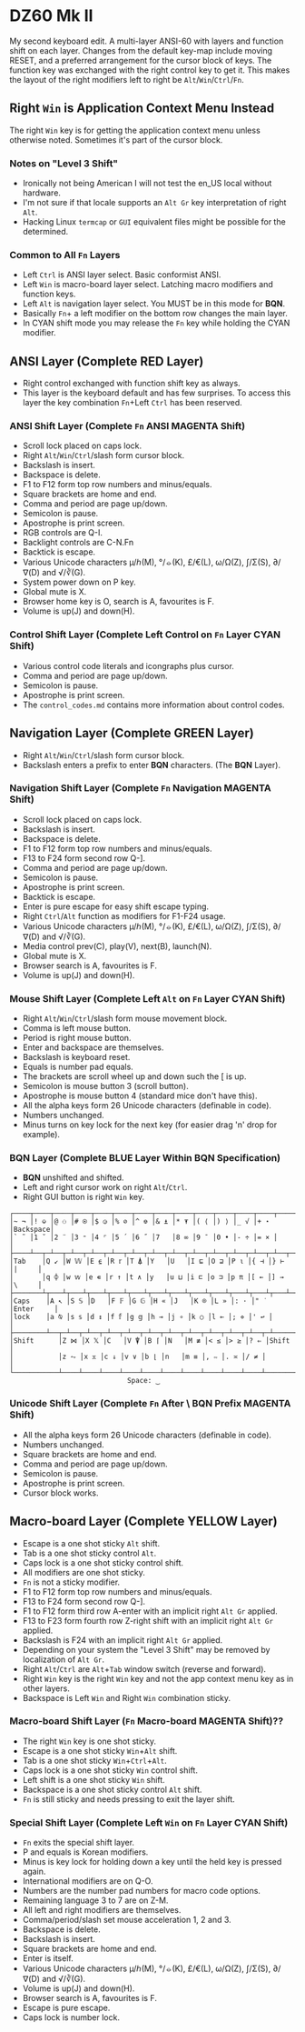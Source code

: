 # DZ60 Mk II

My second keyboard edit. A multi-layer ANSI-60 with layers and function shift on each layer.
Changes from the default key-map include moving RESET, and a preferred arrangement for the cursor
block of keys. The function key was exchanged with the right control key to get it. This makes the layout of the right modifiers left to right be `Alt`/`Win`/`Ctrl`/`Fn`.

## Right `Win` is Application Context Menu Instead
The right `Win` key is for getting the application context menu unless otherwise noted.
Sometimes it's part of the cursor block.

### Notes on "Level 3 Shift"
* Ironically not being American I will not test the en_US local without hardware.
* I'm not sure if that locale supports an `Alt Gr` key interpretation of right `Alt`.
* Hacking Linux `termcap` or `GUI` equivalent files might be possible for the determined.

### Common to All `Fn` Layers
* Left `Ctrl` is ANSI layer select. Basic conformist ANSI.
* Left `Win` is macro-board layer select. Latching macro modifiers and function keys.
* Left `Alt` is navigation layer select. You MUST be in this mode for **BQN**.
* Basically `Fn`+ a left modifier on the bottom row changes the main layer.
* In CYAN shift mode you may release the `Fn` key while holding the CYAN modifier.

## ANSI Layer (Complete RED Layer)
* Right control exchanged with function shift key as always.
* This layer is the keyboard default and has few surprises. To access this layer the key combination `Fn`+Left `Ctrl` has been reserved.

### ANSI Shift Layer (Complete `Fn` ANSI MAGENTA Shift)
* Scroll lock placed on caps lock.
* Right `Alt`/`Win`/`Ctrl`/slash form cursor block.
* Backslash is insert.
* Backspace is delete.
* F1 to F12 form top row numbers and minus/equals.
* Square brackets are home and end.
* Comma and period are page up/down.
* Semicolon is pause.
* Apostrophe is print screen.
* RGB controls are Q-I.
* Backlight controls are C-N.Fn
* Backtick is escape.
* Various Unicode characters µ/ℎ(M), °/⦵(K), £/€(L), ω/Ω(Z), ∫/Σ(S), ∂/∇(D) and √/∛(G).
* System power down on P key.
* Global mute is X.
* Browser home key is O, search is A, favourites is F.
* Volume is up(J) and down(H).

### Control Shift Layer (Complete Left Control on `Fn` Layer CYAN Shift)
* Various control code literals and icongraphs plus cursor.
* Comma and period are page up/down.
* Semicolon is pause.
* Apostrophe is print screen.
* The `control_codes.md` contains more information about control codes.

## Navigation Layer (Complete GREEN Layer)
* Right `Alt`/`Win`/`Ctrl`/slash form cursor block.
* Backslash enters a prefix to enter **BQN** characters. (The **BQN** Layer).

### Navigation Shift Layer (Complete `Fn` Navigation MAGENTA Shift)
* Scroll lock placed on caps lock.
* Backslash is insert.
* Backspace is delete.
* F1 to F12 form top row numbers and minus/equals.
* F13 to F24 form second row Q-].
* Comma and period are page up/down.
* Semicolon is pause.
* Apostrophe is print screen.
* Backtick is escape.
* Enter is pure escape for easy shift escape typing.
* Right `Ctrl`/`Alt` function as modifiers for F1-F24 usage.
* Various Unicode characters µ/ℎ(M), °/⦵(K), £/€(L), ω/Ω(Z), ∫/Σ(S), ∂/∇(D) and √/∛(G).
* Media control prev(C), play(V), next(B), launch(N).
* Global mute is X.
* Browser search is A, favourites is F.
* Volume is up(J) and down(H).

### Mouse Shift Layer (Complete Left `Alt` on `Fn` Layer CYAN Shift)
* Right `Alt`/`Win`/`Ctrl`/slash form mouse movement block.
* Comma is left mouse button.
* Period is right mouse button.
* Enter and backspace are themselves.
* Backslash is keyboard reset.
* Equals is number pad equals.
* The brackets are scroll wheel up and down such the [ is up.
* Semicolon is mouse button 3 (scroll button).
* Apostrophe is mouse button 4 (standard mice don't have this).
* All the alpha keys form 26 Unicode characters (definable in code).
* Numbers unchanged.
* Minus turns on key lock for the next key (for easier drag 'n' drop for example).

### **BQN** Layer (Complete BLUE Layer Within BQN Specification)
* **BQN** unshifted and shifted.
* Left and right cursor work on right `Alt`/`Ctrl`.
* Right GUI button is right `Win` key.

```
┌────┬────┬────┬────┬────┬────┬────┬────┬────┬────┬────┬────┬────┬─────────┐
│~ ¬ │! ⎉ │@ ⚇ │# ⍟ │$ ◶ │% ⊘ │^ ⎊ │& ⍎ │* ⍕ │( ⟨ │) ⟩ │_ √ │+ ⋆ │Backspace│
│` ˜ │1 ˘ │2 ¨ │3 ⁼ │4 ⌜ │5 ´ │6 ˝ │7   │8 ∞ │9 ¯ │0 • │- ÷ │= × │         │
├────┴──┬─┴──┬─┴──┬─┴──┬─┴──┬─┴──┬─┴──┬─┴──┬─┴──┬─┴──┬─┴──┬─┴──┬─┴──┬──────┤
│Tab    │Q ↙ │W 𝕎 │E ⍷ │R 𝕣 │T ⍋ │Y   │U   │I ⊑ │O ⊒ │P ⍳ │{ ⊣ │} ⊢ │|     │
│       │q ⌽ │w 𝕨 │e ∊ │r ↑ │t ∧ │y   │u ⊔ │i ⊏ │o ⊐ │p π │[ ← │] → │\     │
├───────┴┬───┴┬───┴┬───┴┬───┴┬───┴┬───┴┬───┴┬───┴┬───┴┬───┴┬───┴┬───┴──────┤
│Caps    │A ↖ │S 𝕊 │D   │F 𝔽 │G 𝔾 │H « │J   │K ⌾ │L » │: · │" ˙ │Enter     │
│lock    │a ⍉ │s 𝕤 │d ↕ │f 𝕗 │g 𝕘 │h ⊸ │j ∘ │k ○ │l ⟜ │; ⋄ │' ↩ │          │
├────────┴──┬─┴──┬─┴──┬─┴──┬─┴──┬─┴──┬─┴──┬─┴──┬─┴──┬─┴──┬─┴──┬─┴──────────┤
│Shift      │Z ⋈ │X 𝕏 │C   │V ⍒ │B ⌈ │N   │M ≢ │< ≤ │> ≥ │? ⇐ │Shift       │
│           │z ⥊ │x 𝕩 │c ↓ │v ∨ │b ⌊ │n   │m ≡ │, ∾ │. ≍ │/ ≠ │            │
└───────────┴────┴────┴────┴────┴────┴────┴────┴────┴────┴────┴────────────┘
                             Space: ‿
```

### Unicode Shift Layer (Complete `Fn` After \ **BQN** Prefix MAGENTA Shift)
* All the alpha keys form 26 Unicode characters (definable in code).
* Numbers unchanged.
* Square brackets are home and end.
* Comma and period are page up/down.
* Semicolon is pause.
* Apostrophe is print screen.
* Cursor block works.

## Macro-board Layer (Complete YELLOW Layer)
* Escape is a one shot sticky `Alt` shift.
* Tab is a one shot sticky control `Alt`.
* Caps lock is a one shot sticky control shift.
* All modifiers are one shot sticky.
* `Fn` is not a sticky modifier.
* F1 to F12 form top row numbers and minus/equals.
* F13 to F24 form second row Q-].
* F1 to F12 form third row A-enter with an implicit right `Alt Gr` applied.
* F13 to F23 form fourth row Z-right shift with an implicit right `Alt Gr` applied.
* Backslash is F24 with an implicit right `Alt Gr` applied.
* Depending on your system the "Level 3 Shift" may be removed by localization of `Alt Gr`.
* Right `Alt`/`Ctrl` are `Alt`+`Tab` window switch (reverse and forward).
* Right `Win` key is the right `Win` key and not the app context menu key as in other layers.
* Backspace is Left `Win` and Right `Win` combination sticky.

### Macro-board Shift Layer (`Fn` Macro-board MAGENTA Shift)??
* The right `Win` key is one shot sticky.
* Escape is a one shot sticky `Win`+`Alt` shift.
* Tab is a one shot sticky `Win`+`Ctrl`+`Alt`.
* Caps lock is a one shot sticky `Win` control shift.
* Left shift is a one shot sticky `Win` shift.
* Backspace is a one shot sticky control `Alt` shift.
* `Fn` is still sticky and needs pressing to exit the layer shift.

### Special Shift Layer (Complete Left `Win` on `Fn` Layer CYAN Shift)
* `Fn` exits the special shift layer.
* P and equals is Korean modifiers.
* Minus is key lock for holding down a key until the held key is pressed again.
* International modifiers are on Q-O.
* Numbers are the number pad numbers for macro code options.
* Remaining language 3 to 7 are on Z-M.
* All left and right modifiers are themselves.
* Comma/period/slash set mouse acceleration 1, 2 and 3.
* Backspace is delete.
* Backslash is insert.
* Square brackets are home and end.
* Enter is itself.
* Various Unicode characters µ/ℎ(M), °/⦵(K), £/€(L), ω/Ω(Z), ∫/Σ(S), ∂/∇(D) and √/∛(G).
* Volume is up(J) and down(H).
* Browser search is A, favourites is F.
* Escape is pure escape.
* Caps lock is number lock.
